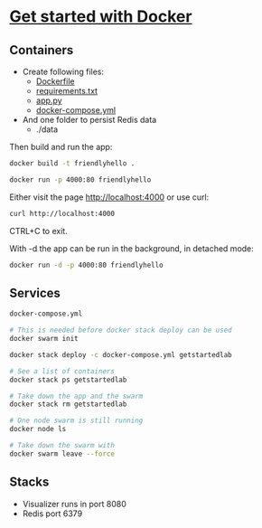 # [Get started with Docker](https://docs.docker.com/get-started/)

## Containers
* Create following files:
  * [Dockerfile](docker-getting_started/Dockerfile)
  * [requirements.txt](docker-getting_started/requirements.txt)
  * [app.py](docker-getting_started/app.py)
  * [docker-compose.yml](docker-getting_started/docker-compose.yml)
* And one folder to persist Redis data
	* ./data

Then build and run the app:
```sh
docker build -t friendlyhello .
```
```sh
docker run -p 4000:80 friendlyhello
```
Either visit the page
[http://localhost:4000](http://localhost:4000)
or use curl:


```sh
curl http://localhost:4000
```
CTRL+C to exit.

With -d the app can be run in the background, in detached mode:
```sh
docker run -d -p 4000:80 friendlyhello
```


## Services
```sh
docker-compose.yml

# This is needed before docker stack deploy can be used
docker swarm init

docker stack deploy -c docker-compose.yml getstartedlab

# See a list of containers
docker stack ps getstartedlab

# Take down the app and the swarm
docker stack rm getstartedlab

# One node swarm is still running
docker node ls

# Take down the swarm with
docker swarm leave --force

```

## Stacks

* Visualizer runs in port 8080
* Redis port 6379


